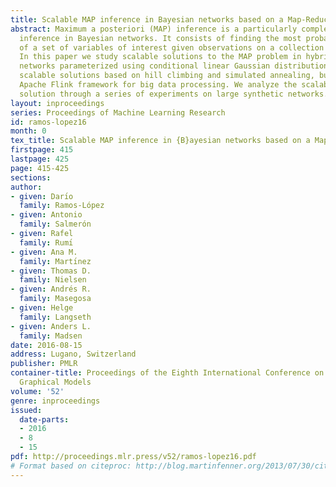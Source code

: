 ```yaml
---
title: Scalable MAP inference in Bayesian networks based on a Map-Reduce approach
abstract: Maximum a posteriori (MAP) inference is a particularly complex type of probabilistic
  inference in Bayesian networks. It consists of finding the most probable configuration
  of a set of variables of interest given observations on a collection of other variables.
  In this paper we study scalable solutions to the MAP problem in hybrid Bayesian
  networks parameterized using conditional linear Gaussian distributions. We propose
  scalable solutions based on hill climbing and simulated annealing, built on the
  Apache Flink framework for big data processing. We analyze the scalability of the
  solution through a series of experiments on large synthetic networks.
layout: inproceedings
series: Proceedings of Machine Learning Research
id: ramos-lopez16
month: 0
tex_title: Scalable MAP inference in {B}ayesian networks based on a Map-Reduce approach
firstpage: 415
lastpage: 425
page: 415-425
sections: 
author:
- given: Darı́o
  family: Ramos-López
- given: Antonio
  family: Salmerón
- given: Rafel
  family: Rumı́
- given: Ana M.
  family: Martı́nez
- given: Thomas D.
  family: Nielsen
- given: Andrés R.
  family: Masegosa
- given: Helge
  family: Langseth
- given: Anders L.
  family: Madsen
date: 2016-08-15
address: Lugano, Switzerland
publisher: PMLR
container-title: Proceedings of the Eighth International Conference on Probabilistic
  Graphical Models
volume: '52'
genre: inproceedings
issued:
  date-parts:
  - 2016
  - 8
  - 15
pdf: http://proceedings.mlr.press/v52/ramos-lopez16.pdf
# Format based on citeproc: http://blog.martinfenner.org/2013/07/30/citeproc-yaml-for-bibliographies/
---
```

